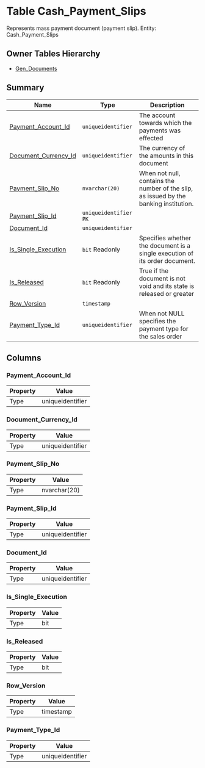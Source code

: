 # Table Cash_Payment_Slips

Represents mass payment document (payment slip). Entity: Cash_Payment_Slips

## Owner Tables Hierarchy

* [Gen_Documents](Gen_Documents.md)

## Summary

| Name | Type | Description |
| - | - | --- |
|[Payment_Account_Id](#payment_account_id)|`uniqueidentifier` |The account towards which the payments was effected|
|[Document_Currency_Id](#document_currency_id)|`uniqueidentifier` |The currency of the amounts in this document|
|[Payment_Slip_No](#payment_slip_no)|`nvarchar(20)` |When not null, contains the number of the slip, as issued by the banking institution.|
|[Payment_Slip_Id](#payment_slip_id)|`uniqueidentifier` `PK`||
|[Document_Id](#document_id)|`uniqueidentifier` ||
|[Is_Single_Execution](#is_single_execution)|`bit` Readonly|Specifies whether the document is a single execution of its order document.|
|[Is_Released](#is_released)|`bit` Readonly|True if the document is not void and its state is released or greater|
|[Row_Version](#row_version)|`timestamp` ||
|[Payment_Type_Id](#payment_type_id)|`uniqueidentifier` |When not NULL specifies the payment type for the sales order|

## Columns

### Payment_Account_Id

| Property | Value |
| - | - |
|Type|uniqueidentifier|

### Document_Currency_Id

| Property | Value |
| - | - |
|Type|uniqueidentifier|

### Payment_Slip_No

| Property | Value |
| - | - |
|Type|nvarchar(20)|

### Payment_Slip_Id

| Property | Value |
| - | - |
|Type|uniqueidentifier|

### Document_Id

| Property | Value |
| - | - |
|Type|uniqueidentifier|

### Is_Single_Execution

| Property | Value |
| - | - |
|Type|bit|

### Is_Released

| Property | Value |
| - | - |
|Type|bit|

### Row_Version

| Property | Value |
| - | - |
|Type|timestamp|

### Payment_Type_Id

| Property | Value |
| - | - |
|Type|uniqueidentifier|


